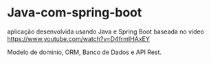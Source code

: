 # Java-com-spring-boot
aplicação desenvolvida usando Java e Spring Boot baseada no vídeo https://www.youtube.com/watch?v=D4frmIHAxEY

Modelo de dominio, ORM, Banco de Dados e API Rest.

